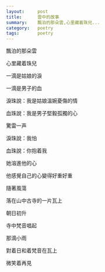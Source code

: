 ```yaml
---
layout:		post
title:		雲中的故事
summary:	飄泊的那朵雲,心里藏着珠兒...
category:	poetry
tags:       poetry
---
```


飄泊的那朵雲

心里藏着珠兒

一滴是姑娘的淚

一滴是男子的血

淚珠說：我是姑娘溫婉憂傷的情

血珠說：我是男子堅毅孤獨的心


驚雷一声

淚珠說：我怕

血珠說：你抱着我

她溶進他的心

他感覺自己的心變得好重好重

隨著風蕩

落在山中古寺的一片瓦上


朝日初升

寺中梵音唱起

那滴小雨

對着日和着梵音在瓦上

微笑着再見


